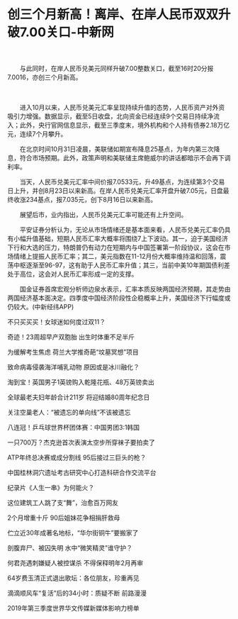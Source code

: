 # 创三个月新高！离岸、在岸人民币双双升破7.00关口-中新网

　　

　　与此同时，在岸人民币兑美元同样升破7.00整数关口，截至16时20分报7.0016，亦创三个月新高。

　　

　　进入10月以来，人民币兑美元汇率呈现持续升值的态势，人民币资产对外资吸引力增强。数据显示，截至5日收盘，北向资金已经连续9个交易日持续净流入；此外，央行官网信息显示，截至三季度末，境外机构和个人持有债券2.18万亿元，连续7个月攀升。

　　在北京时间10月31日凌晨，美联储如期宣布降息25基点，为年内第三次降息，符合市场预期。此外，政策声明和美联储主席鲍威尔的讲话都暗示不会再下调利率。

　　当天，人民币兑美元汇率中间价报7.0533元，升49基点，为连续第3个交易日上升，并创8月23日以来新高。在岸人民币兑美元汇率开盘升破7.05元，日盘最终收涨234基点，报7.035元，创下8月16日以来新高。

　　展望后市，业内指出，人民币兑美元汇率可能还有上升空间。

　　平安证券分析认为，无论从市场情绪还是基本面来看，人民币兑美元汇率仍具有小幅升值基础，短期人民币汇率大概率将围绕7上下波动。其一，迫于美国经济下行和大选的压力，特朗普仍有动力在短期内与中国签署第一阶段协议，这会在市场情绪上提振人民币汇率；其二，美元指数在11-12月份大概率维持温和回落，震荡中枢逐渐至96-97，这有助于人民币汇率升值；其三，当前中美10年期国债利差处于高位，这会对人民币汇率形成一定的支撑。

　　国金证券首席宏观分析师边泉水表示，汇率本质反映两国经济预期，其走势由两国经济基本面决定。四季度中国经济阶段性企稳概率上升，美国经济下行幅度或仍较大。(中新经纬APP)

不只买买买！女球迷如何度过双11？

奇迹！23周超早产双胞胎 出生时体重不足半斤

为缓解考生焦虑 荷兰大学推奇葩“坟墓冥想”项目

致命病毒侵袭海洋哺乳动物 原因或是冰川融化？

淘到宝！英国男子1英镑购入乾隆花瓶、48万英镑卖出

全球最老夫妇年龄合计211岁 将迎结婚80周年纪念日

关注空巢老人：“被遗忘的单向线”不该被遗忘

八连冠！乒乓球世界杯团体赛：中国男团3:1韩国

一只700万？杰克逊首次表演太空步所穿袜子要拍卖了

ATP年终总决赛或成分割线 95后接过三巨头的枪？

中国桂林洞穴遗址考古研究中心打造科研合作交流平台

纪录片《人生一串》为何能火？ 

这位建筑工人跳了支“舞”，治愈百万网友

2个月增重十斤 90后姐妹花争相捐肝救母

伫立近30年成著名地标，“华尔街铜牛”要搬家了

剖腹弃尸、被囚失明 水中“微笑精灵”谁守护？

何君尧遇刺嫌疑人被控谋杀 不得保释明年2月再审

64岁费玉清正式退出歌坛：各位朋友，珍重再见

滴滴顺风车“复活”后的34小时：质疑不断 前路漫漫

2019年第三季度世界华文传媒新媒体影响力榜单
